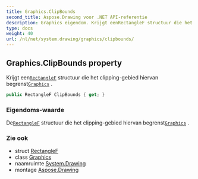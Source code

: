 ```yaml
---
title: Graphics.ClipBounds
second_title: Aspose.Drawing voor .NET API-referentie
description: Graphics eigendom. Krijgt eenRectangleF structuur die het clippinggebied hiervan begrenstGraphics .
type: docs
weight: 40
url: /nl/net/system.drawing/graphics/clipbounds/
---
```

## Graphics.ClipBounds property

Krijgt een[`RectangleF`](../../rectanglef/) structuur die het clipping-gebied hiervan begrenst[`Graphics`](../) .

```csharp
public RectangleF ClipBounds { get; }
```

### Eigendoms-waarde

De[`RectangleF`](../../rectanglef/) structuur die het clipping-gebied hiervan begrenst[`Graphics`](../) .

### Zie ook

* struct [RectangleF](../../rectanglef/)
* class [Graphics](../)
* naamruimte [System.Drawing](../../graphics/)
* montage [Aspose.Drawing](../../../)


